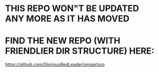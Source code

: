 # THIS REPO WON"T BE UPDATED ANY MORE AS IT HAS MOVED
# FIND THE NEW REPO (WITH FRIENDLIER DIR STRUCTURE) HERE:
https://github.com/GloriousRedLeader/omgarturo

